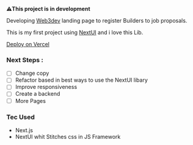 **⚠️This project is in development**

Developing [Web3dev](https://www.web3dev.com.br/) landing page to register Builders to job proposals.

This is my first project using [NextUI](https://nextui.org/) and i love this Lib.

[Deploy on Vercel](https://web3dev-profile-page.vercel.app/)

### Next Steps : 

- [ ] Change copy 
- [ ] Refactor based in best ways to use the NextUI libary
- [ ] Improve responsiveness
- [ ] Create a backend
- [ ] More Pages

### Tec Used

- Next.js
- NextUI whit Stitches css in JS Framework
